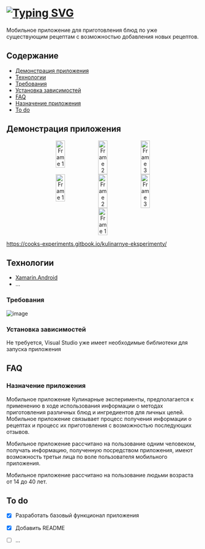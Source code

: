 # [![Typing SVG](https://readme-typing-svg.herokuapp.com?font=Roboto&size=30&pause=10000&color=000000&random=false&width=768&lines=Мобильное+приложение+кулинарные+эксперименты)](https://git.io/typing-svg)
Мобильное приложение для приготовления блюд по уже существующим рецептам с возможностью добавления новых рецептов. 

## Содержание
- [Демонстрация приложения](#демонстрация-приложения)
- [Технологии](#технологии)
- [Требования](#требования)
- [Установка зависимостей](#установка-зависимостей)
- [FAQ](#FAQ)
- [Назначение приложения](#назначение-приложения)
- [To do](#to-do)


## Демонстрация приложения

<div align="center" style="display: flex; justify-content: center;">
  <img src="https://github.com/wowcrise54/Mobile_DevOps/assets/166754436/ddda0013-1d67-4404-a240-f202db50652a" alt="Frame 1" width="22%" style="max-width: 22.22%;">
  <img src="https://github.com/wowcrise54/Mobile_DevOps/assets/166754436/7bdb2f6c-f0e0-4c5b-8d16-aa0c0783dd25" alt="Frame 2" width="22%" style="max-width: 22.22%;">
  <img src="https://github.com/wowcrise54/Mobile_DevOps/assets/166754436/66574285-92c8-444a-b660-ca3ade7ab919" alt="Frame 3" width="22%" style="max-width: 22.22%;">
</div>

<div align="center" style="display: flex; justify-content: center;">
  <img src="https://github.com/wowcrise54/Mobile_DevOps/assets/166754436/c6b19d4f-6277-4953-88aa-b0c347b78672" alt="Frame 1" width="22%" style="max-width: 22.22%;">
  <img src="https://github.com/wowcrise54/Mobile_DevOps/assets/166754436/fd95d3af-5ffc-4567-869e-4c96f13206fd" alt="Frame 2" width="22%" style="max-width: 22.22%;">
  <img src="https://github.com/wowcrise54/Mobile_DevOps/assets/166754436/a33262af-63a7-4d9f-a905-d3806aa7cdbb" alt="Frame 3" width="22%" style="max-width: 22.22%;">
</div>

<div align="center" style="display: flex; justify-content: center;">
  <img src="https://github.com/wowcrise54/Mobile_DevOps/assets/166754436/88e1228a-1518-4668-879f-dbce5872afb3" alt="Frame 1" width="22%" style="max-width: 22.22%;">
</div>

https://cooks-experiments.gitbook.io/kulinarnye-eksperimenty/


## Технологии
- [Xamarin.Android](https://learn.microsoft.com/ru-ru/previous-versions/xamarin/android/)
- ...


### Требования
![image](https://github.com/wowcrise54/Mobile_DevOps/assets/166754436/345c7925-db19-4068-98d7-bb67c1e8f097)


### Установка зависимостей
Не требуется, Visual Studio уже имеет необходимые библиотеки для запуска приложения


## FAQ 


### Назначение приложения 
Мобильное приложение Кулинарные эксперименты, предполагается к применению в ходе использования информации о методах приготовления различных блюд и ингредиентов для личных целей. Мобильное приложение связывает процесс получения информации о рецептах и процесс их приготовления с возможностью последующих отзывов.

Мобильное приложение рассчитано на пользование одним человеком, получать информацию, полученную посредством приложения, имеют возможность третьи лица по воле пользователя мобильного приложения.

Мобильное приложение рассчитано на пользование людьми возраста от 14 до 40 лет.


## To do
- [x] Разработать базовый функционал приложения
- [x] Добавить README
- [ ] ...

